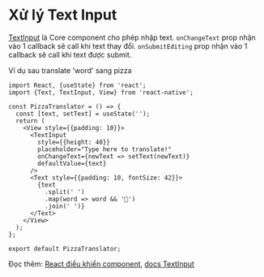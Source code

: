 # Xử lý Text Input

[TextInput](https://reactnative.dev/docs/textinput#content) là Core component cho phép nhập text. `onChangeText` prop nhận vào 1 callback sẽ call khi text thay đổi. `onSubmitEditing` prop nhận vào 1 callback sẽ call khi text được submit.

Ví dụ sau translate 'word' sang pizza

```tsx
import React, {useState} from 'react';
import {Text, TextInput, View} from 'react-native';

const PizzaTranslator = () => {
  const [text, setText] = useState('');
  return (
    <View style={{padding: 10}}>
      <TextInput
        style={{height: 40}}
        placeholder="Type here to translate!"
        onChangeText={newText => setText(newText)}
        defaultValue={text}
      />
      <Text style={{padding: 10, fontSize: 42}}>
        {text
          .split(' ')
          .map(word => word && '🍕')
          .join(' ')}
      </Text>
    </View>
  );
};

export default PizzaTranslator;
```

Đọc thêm: [React điều khiển component](https://reactjs.org/docs/forms.html#controlled-components),
 [docs TextInput](https://reactnative.dev/docs/textinput)
